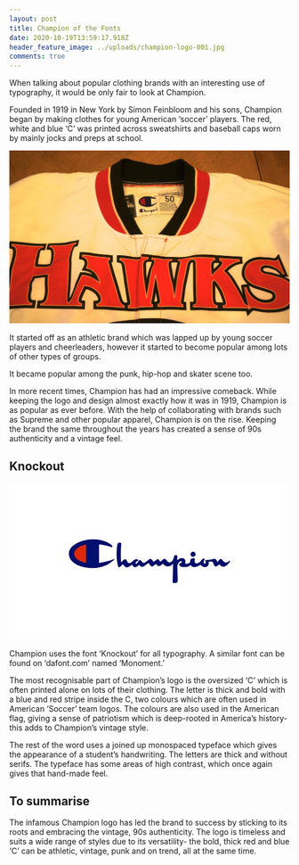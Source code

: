 ```yaml
---
layout: post
title: Champion of the Fonts
date: 2020-10-19T13:59:17.918Z
header_feature_image: ../uploads/champion-logo-001.jpg
comments: true
---
```

When talking about popular clothing brands with an interesting use of typography, it would be only fair to look at Champion.

Founded in 1919 in New York by Simon Feinbloom and his sons, Champion began by making clothes for young American ‘soccer’ players. The red, white and blue ‘C’ was printed across sweatshirts and baseball caps worn by mainly jocks and preps at school.

![90s Champion Jacket- Worthpoint.com](../uploads/champion-vintage.jpg "90s Champion Jacket- Worthpoint.com")

It started off as an athletic brand which was lapped up by young soccer players and cheerleaders, however it started to become popular among lots of other types of groups.

It became popular among the punk, hip-hop and skater scene too.

In more recent times, Champion has had an impressive comeback. While keeping the logo and design almost exactly how it was in 1919, Champion is as popular as ever before. With the help of collaborating with brands such as Supreme and other popular apparel, Champion is on the rise. Keeping the brand the same throughout the years has created a sense of 90s authenticity and a vintage feel.

## Knockout

![Champion logo by Cultedge.com](../uploads/champion-logo-001.jpg "Champion logo by Cultedge.com")

Champion uses the font ‘Knockout’ for all typography. A similar font can be found on ‘dafont.com’ named ‘Monoment.’

The most recognisable part of Champion’s logo is the oversized ‘C’ which is often printed alone on lots of their clothing. The letter is thick and bold with a blue and red stripe inside the C, two colours which are often used in American ‘Soccer’ team logos. The colours are also used in the American flag, giving a sense of patriotism which is deep-rooted in America’s history- this adds to Champion’s vintage style.

The rest of the word uses a joined up monospaced typeface which gives the appearance of a student’s handwriting. The letters are thick and without serifs. The typeface has some areas of high contrast, which once again gives that hand-made feel.

## To summarise

The infamous Champion logo has led the brand to success by sticking to its roots and embracing the vintage, 90s authenticity. The logo is timeless and suits a wide range of styles due to its versatility- the bold, thick red and blue ‘C’ can be athletic, vintage, punk and on trend, all at the same time.